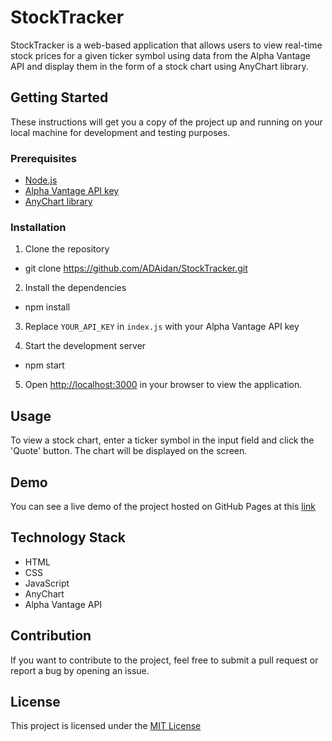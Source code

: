 # StockTracker

StockTracker is a web-based application that allows users to view real-time stock prices for a given ticker symbol using data from the Alpha Vantage API and display them in the form of a stock chart using AnyChart library.

## Getting Started

These instructions will get you a copy of the project up and running on your local machine for development and testing purposes.

### Prerequisites

- [Node.js](https://nodejs.org/)
- [Alpha Vantage API key](https://www.alphavantage.co/support/#api-key)
- [AnyChart library](https://www.anychart.com/)

### Installation

1. Clone the repository
- git clone https://github.com/ADAidan/StockTracker.git

2. Install the dependencies
- npm install

3. Replace `YOUR_API_KEY` in `index.js` with your Alpha Vantage API key

4. Start the development server
- npm start

5. Open [http://localhost:3000](http://localhost:3000) in your browser to view the application.

## Usage

To view a stock chart, enter a ticker symbol in the input field and click the 'Quote' button. The chart will be displayed on the screen.

## Demo

You can see a live demo of the project hosted on GitHub Pages at this [link](https://ADAidan.github.io/StockTracker/)

## Technology Stack

- HTML
- CSS
- JavaScript
- AnyChart
- Alpha Vantage API

## Contribution

If you want to contribute to the project, feel free to submit a pull request or report a bug by opening an issue.

## License

This project is licensed under the [MIT License](LICENSE)
